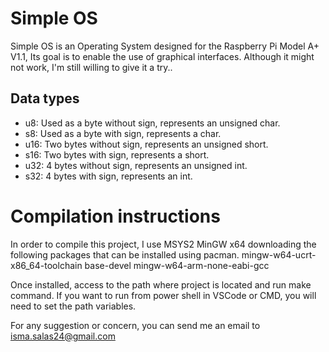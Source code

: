 # Simple OS
Simple OS is an Operating System designed for the Raspberry Pi Model A+ V1.1, Its goal is to enable the use of graphical interfaces.  Although it might not work, I'm still willing to give it a try..

## Data types
- u8: Used as a byte without sign, represents an unsigned char.
- s8: Used as a byte with sign, represents a char.
- u16: Two bytes without sign, represents an unsigned short.
- s16: Two bytes with sign, represents a short.
- u32: 4 bytes without sign, represents an unsigned int.
- s32: 4 bytes with sign, represents an int.

# Compilation instructions
In order to compile this project, I use MSYS2 MinGW x64 downloading the following packages that can be installed using pacman.
mingw-w64-ucrt-x86_64-toolchain base-devel
mingw-w64-arm-none-eabi-gcc

Once installed, access to the path where project is located and run make command. If you want to run from power shell in VSCode or CMD, you will need to set the path variables.

For any suggestion or concern, you can send me an email to isma.salas24@gmail.com

